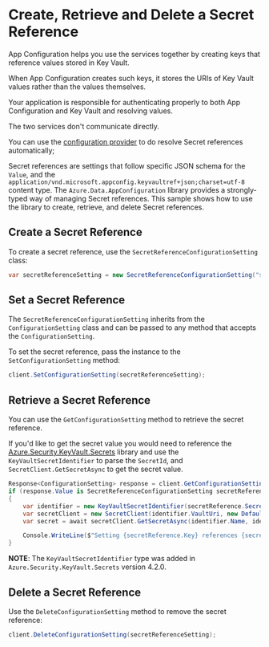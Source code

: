 # Create, Retrieve and Delete a Secret Reference

App Configuration helps you use the services together by creating keys that reference values stored in Key Vault.

When App Configuration creates such keys, it stores the URIs of Key Vault values rather than the values themselves.

Your application is responsible for authenticating properly to both App Configuration and Key Vault and resolving values.

The two services don't communicate directly.

You can use the [configuration provider](https://github.com/Azure/AppConfiguration-DotnetProvider) to do resolve Secret references automatically;

Secret references are settings that follow specific JSON schema for the `Value`, and the `application/vnd.microsoft.appconfig.keyvaultref+json;charset=utf-8` content type.
The `Azure.Data.AppConfiguration` library provides a strongly-typed way of managing Secret references.
This sample shows how to use the library to create, retrieve, and delete Secret references.

## Create a Secret Reference

To create a secret reference, use the `SecretReferenceConfigurationSetting` class:

```C# Snippet:Sample_CreateSecretReference
var secretReferenceSetting = new SecretReferenceConfigurationSetting("setting", new Uri("https://<keyvault_name>.vault.azure.net/secrets/<secret_name>"));
```

## Set a Secret Reference

The `SecretReferenceConfigurationSetting` inherits from the `ConfigurationSetting` class and can be passed to any method that accepts the `ConfigurationSetting`.

To set the secret reference, pass the instance to the `SetConfigurationSetting` method:

```C# Snippet:Sample_SetSecretReference
client.SetConfigurationSetting(secretReferenceSetting);
```

## Retrieve a Secret Reference

You can use the `GetConfigurationSetting` method to retrieve the secret reference.

If you'd like to get the secret value you would need to reference the [Azure.Security.KeyVault.Secrets](https://github.com/Azure/azure-sdk-for-net/blob/master/sdk/keyvault/Azure.Security.KeyVault.Secrets/README.md) library and use the `KeyVaultSecretIdentifier` to parse the `SecretId`, and `SecretClient.GetSecretAsync` to get the secret value.

```C# Snippet:Sample_GetSecretReference
Response<ConfigurationSetting> response = client.GetConfigurationSetting("setting");
if (response.Value is SecretReferenceConfigurationSetting secretReference)
{
    var identifier = new KeyVaultSecretIdentifier(secretReference.SecretId);
    var secretClient = new SecretClient(identifier.VaultUri, new DefaultAzureCredential());
    var secret = await secretClient.GetSecretAsync(identifier.Name, identifier.Version);

    Console.WriteLine($"Setting {secretReference.Key} references {secretReference.SecretId} Secret Value: {secret.Value.Value}");
}
```

**NOTE**: The `KeyVaultSecretIdentifier` type was added in `Azure.Security.KeyVault.Secrets` version 4.2.0.

## Delete a Secret Reference

Use the `DeleteConfigurationSetting` method to remove the secret reference:

```C# Snippet:Sample_DeleteSecretReference
client.DeleteConfigurationSetting(secretReferenceSetting);
```
